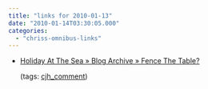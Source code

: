 ```yaml
---
title: "links for 2010-01-13"
date: "2010-01-14T03:30:05.000"
categories: 
  - "chriss-omnibus-links"
---
```


- [Holiday At The Sea » Blog Archive » Fence The Table?](http://www.holidayatthesea.com/?p=2177&cpage=1#comment-5821)
    
    (tags: [cjh\_comment](http://delicious.com/hubbsc/cjh_comment))
